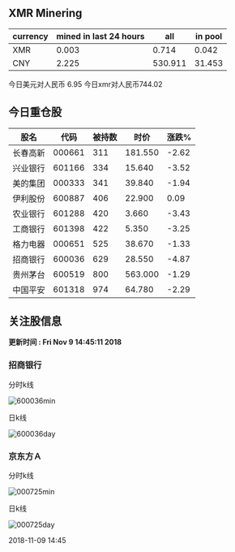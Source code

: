 ## XMR Minering

|currency|mined in last 24 hours|all|in pool|
|---|---|---|---|
|XMR|0.003|0.714|0.042|
|CNY|2.225|530.911|31.453|

今日美元对人民币 6.95	今日xmr对人民币744.02


## 今日重仓股 

|股名|代码|被持数|时价|涨跌%|
|---|---|---|---|---|
|长春高新|000661|311|181.550|-2.62|
|兴业银行|601166|334|15.640|-3.52|
|美的集团|000333|341|39.840|-1.94|
|伊利股份|600887|406|22.900|0.09|
|农业银行|601288|420|3.660|-3.43|
|工商银行|601398|422|5.350|-3.25|
|格力电器|000651|525|38.670|-1.33|
|招商银行|600036|629|28.550|-4.87|
|贵州茅台|600519|800|563.000|-1.29|
|中国平安|601318|974|64.780|-2.29|

## 关注股信息
**更新时间 : Fri Nov  9 14:45:11 2018**
### 招商银行 
分时k线

![600036min](http://image.sinajs.cn/newchart/min/n/sh600036.gif)

日k线

![600036day](http://image.sinajs.cn/newchart/daily/n/sh600036.gif)

### 京东方Ａ 
分时k线

![000725min](http://image.sinajs.cn/newchart/min/n/sz000725.gif)

日k线

![000725day](http://image.sinajs.cn/newchart/daily/n/sz000725.gif)

2018-11-09 14:45
